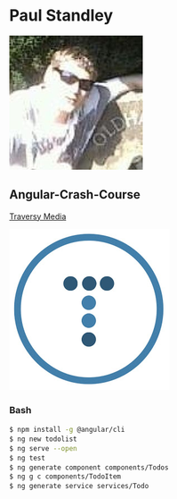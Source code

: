 # Paul Standley

![Paul Standley](img/profile.png)

## Angular-Crash-Course

[Traversy Media](https://www.youtube.com/watch?v=Fdf5aTYRW0E)

![Traversy Media](img/bradslogo.jpg)

### Bash

```BASH
$ npm install -g @angular/cli
$ ng new todolist
$ ng serve --open
$ ng test
$ ng generate component components/Todos
$ ng g c components/TodoItem
$ ng generate service services/Todo
```
